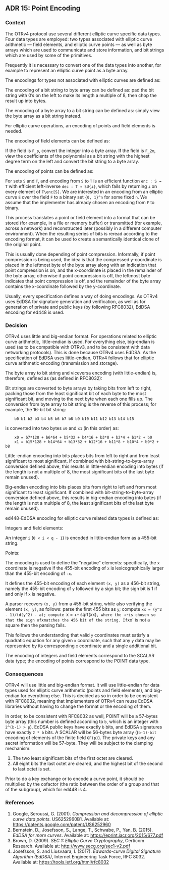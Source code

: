 ## ADR 15: Point Encoding

### Context

The OTRv4 protocol use several different elliptic curve specific data types.
Four data types are employed: two types associated with elliptic curve
arithmetic — field elements, and elliptic curve points — as well as byte arrays
which are used to communicate and store information, and bit strings which are
used by some of the primitives.

Frequently it is necessary to convert one of the data types into another, for
example to represent an elliptic curve point as a byte array.

The encodings for types not associated with elliptic curves are defined as:

The encoding of a bit string to byte array can be defined as: pad the bit string
with 0’s on the left to make its length a multiple of 8, then chop the result
up into bytes.

The encoding of a byte array to a bit string can be defined as: simply view the
byte array as a bit string instead.

For elliptic curve operations, an encoding of points and field elements is
needed.

The encoding of field elements can be defined as:

If the field is `F_p`, convert the integer into a byte array. If the field is
`F_2m`, view the coefficients of the polynomial as a bit string with the highest
degree term on the left and convert the bit string to a byte array.

The encoding of points can be defined as:

For sets `S` and `T`, and encoding from `S` to `T` is an efficient
function `enc : S → T` with efficient left-inverse `dec : T → SU{⊥}`, which
fails by returning `⊥` on every element of `T\enc[S]`. We are interested in an
encoding from an elliptic curve `E` over the field `F` to a binary set
`{0, 1}^n` for some fixed `n`. We assume that the implementer has already chosen
an encoding from `F` to binary.

This process translates a point or field element into a format that can be
stored (for example, in a file or memory buffer) or transmitted (for example,
across a network) and reconstructed later (possibly in a different computer
environment).  When the resulting series of bits is reread according to the
encoding format, it can be used to create a semantically identical clone of the
original point.

This is usually done depending of point compression. Informally, if point
compression is being used, the idea is that the compressed y-coordinate is
placed in the leftmost byte of the byte array along with an indication that
point compression is on, and the x-coordinate is placed in the remainder of the
byte array; otherwise if point compression is off, the leftmost byte indicates
that point compression is off, and the remainder of the byte array contains the
x-coordinate followed by the y-coordinate.

Usually, every specification defines a way of doing encodings. As OTRv4
uses EdDSA for signature generation and verification, as well as for generation
of private and public keys (by following RFC8032), EdDSA encoding for ed448 is
used.

### Decision

OTRv4 uses little and big-endian format. For operations related to elliptic
curve arithmetic, little-endian is used. For everything else, big-endian is
used (as to be compatible with OTRv3, and to be consistent with data networking
protocols). This is done because OTRv4 uses EdDSA. As the specification of EdDSA
uses little-endian, OTRv4 follows that for elliptic curve arithmetic encoding
(transmission and storage).

The byte array to bit string and viceversa encoding (with little-endian) is,
therefore, defined as (as defined in RFC8032):

Bit strings are converted to byte arrays by taking bits from left to right,
packing those from the least significant bit of each byte to the most
significant bit, and moving to the next byte when each one fills up. The
conversion from byte array to bit string is the reverse of this process; for
example, the 16-bit bit string:

```
    b0 b1 b2 b3 b4 b5 b6 b7 b8 b9 b10 b11 b12 b13 b14 b15
```

is converted into two bytes `x0` and `x1` (in this order) as:

```
    x0 = b7*128 + b6*64 + b5*32 + b4*16 + b3*8 + b2*4 + b1*2 + b0
    x1 = b15*128 + b14*64 + b13*32 + b12*16 + b11*8 + b10*4 + b9*2 + b8
```

Little-endian encoding into bits places bits from left to right and from least
significant to most significant. If combined with bit-string-to-byte-array
conversion defined above, this results in little-endian encoding into bytes (if
the length is not a multiple of 8, the most significant bits of the last byte
remain unused).

Big-endian encoding into bits places bits from right to left and from most
significant to least significant. If combined with bit-string-to-byte-array
conversion defined above, this results in big-endian encoding into bytes (if the
length is not a multiple of 8, the least significant bits of the last byte
remain unused).

ed448-EdDSA encoding for elliptic curve related data types is defined as:

Integers and field elements:

An integer `i` (`0 < i < q - 1`) is encoded in little-endian form as a 455-bit
string.

Points:

The encoding is used to define the "negative" elements: specifically, the `x`
coordinate is negative if the 455-bit encoding of `x` is lexicographically
larger than the 455-bit encoding of `-x`.

It defines the 455-bit encoding of each element `(x, y)` as a 456-bit string,
namely the  455-bit encoding of `y` followed by a sign bit; the sign bit is 1 if
and only if `x` is negative.

A parser recovers `(x, y)` from a 455-bit string, while also verifying the
element `(x, y)`, as follows: parse the first 455 bits as `y`; compute
`xx = (y^2 - 1)/(d(y^2) - a); compute `x = +- sqrt(xx)`, where the `+-` is
chosen so that the sign of `x` matches the 456 bit of the string. If `xx` is not
a square then the parsing fails.

This follows the understanding that valid `y` coordinates must satisfy a
quadratic equation for any given `x` coordinate, such that any `y` data may be
represented by its corresponding `x` coordinate and a single additional bit.

The encoding of integers and field elements correspond to the SCALAR data type;
the encoding of points correspond to the POINT data type.

### Consequences

OTRv4 will use little and big-endian format. It will use little-endian for data
types used for elliptic curve arithmetic (points and field elements), and
big-endian for everything else. This is decided as so in order to be consistent
with RFC8032, meaning that implementers of OTRv4 can reuse EdDSA libraries
without having to change the format or the encoding of them.

In order, to be consistent with RFC8032 as well, POINT will be a 57-bytes byte
array (this number is defined according to `b`, which is an integer with
`2^(b-1) > p`). EdDSA public keys have exactly `b` bits, and EdDSA signatures
have exactly `2 * b` bits. A SCALAR will be 56-bytes byte array ((`b-1)-bit`
encoding of elements of the finite field `GF(p)`). The private keys and any
secret information will be 57-byte. They will be subject to the clamping
mechanism:

1. The two least significant bits of the first octet are cleared.
2. All eight bits the last octet are cleared, and the highest bit of the second
to last octet is set.

Prior to do a key exchange or to encode a curve point, it should be multiplied
by the cofactor (the ratio between the order of a group and that of the
subgroup), which for ed448 is 4.

### References

1. Google, Seroussi, G. (2001). *Compression and decompression of elliptic curve
   data points*. US6252960B1. Available at:
   https://patents.google.com/patent/US6252960
2. Bernstein, D., Josefsson, S., Lange, T., Schwabe, P., Yan, B. (2015). *EdDSA
   for more curves*. Available at: https://eprint.iacr.org/2015/677.pdf
3. Brown, D. (2009). *SEC 1: Elliptic Curve Cryptography*, Certicom Research.
   Available at: http://www.secg.org/sec1-v2.pdf
4. Josefsson, S. and Liusvaara, I. (2017). *Edwards-curve Digital Signature
   Algorithm (EdDSA)*, Internet Engineering Task Force, RFC 8032. Available at:
   https://tools.ietf.org/html/rfc8032
